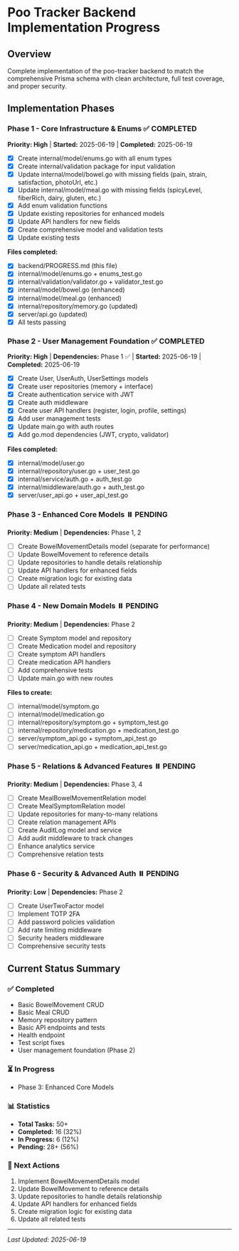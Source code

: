 # Poo Tracker Backend Implementation Progress

## Overview

Complete implementation of the poo-tracker backend to match the comprehensive Prisma schema with clean architecture, full test coverage, and proper security.

## Implementation Phases

### Phase 1 - Core Infrastructure & Enums ✅ COMPLETED

**Priority: High** | **Started:** 2025-06-19 | **Completed:** 2025-06-19

- [x] Create internal/model/enums.go with all enum types
- [x] Create internal/validation package for input validation
- [x] Update internal/model/bowel.go with missing fields (pain, strain, satisfaction, photoUrl, etc.)
- [x] Update internal/model/meal.go with missing fields (spicyLevel, fiberRich, dairy, gluten, etc.)
- [x] Add enum validation functions
- [x] Update existing repositories for enhanced models
- [x] Update API handlers for new fields
- [x] Create comprehensive model and validation tests
- [x] Update existing tests

**Files completed:**

- [x] backend/PROGRESS.md (this file)
- [x] internal/model/enums.go + enums_test.go
- [x] internal/validation/validator.go + validator_test.go
- [x] internal/model/bowel.go (enhanced)
- [x] internal/model/meal.go (enhanced)
- [x] internal/repository/memory.go (updated)
- [x] server/api.go (updated)
- [x] All tests passing

### Phase 2 - User Management Foundation ✅ COMPLETED

**Priority: High** | **Dependencies:** Phase 1 ✅ | **Started:** 2025-06-19 | **Completed:** 2025-06-19

- [x] Create User, UserAuth, UserSettings models
- [x] Create user repositories (memory + interface)
- [x] Create authentication service with JWT
- [x] Create auth middleware
- [x] Create user API handlers (register, login, profile, settings)
- [x] Add user management tests
- [x] Update main.go with auth routes
- [x] Add go.mod dependencies (JWT, crypto, validator)

**Files completed:**

- [x] internal/model/user.go
- [x] internal/repository/user.go + user_test.go
- [x] internal/service/auth.go + auth_test.go
- [x] internal/middleware/auth.go + auth_test.go
- [x] server/user_api.go + user_api_test.go

### Phase 3 - Enhanced Core Models ⏸️ PENDING

**Priority: Medium** | **Dependencies:** Phase 1, 2

- [ ] Create BowelMovementDetails model (separate for performance)
- [ ] Update BowelMovement to reference details
- [ ] Update repositories to handle details relationship
- [ ] Update API handlers for enhanced fields
- [ ] Create migration logic for existing data
- [ ] Update all related tests

### Phase 4 - New Domain Models ⏸️ PENDING

**Priority: Medium** | **Dependencies:** Phase 2

- [ ] Create Symptom model and repository
- [ ] Create Medication model and repository
- [ ] Create symptom API handlers
- [ ] Create medication API handlers
- [ ] Add comprehensive tests
- [ ] Update main.go with new routes

**Files to create:**

- [ ] internal/model/symptom.go
- [ ] internal/model/medication.go
- [ ] internal/repository/symptom.go + symptom_test.go
- [ ] internal/repository/medication.go + medication_test.go
- [ ] server/symptom_api.go + symptom_api_test.go
- [ ] server/medication_api.go + medication_api_test.go

### Phase 5 - Relations & Advanced Features ⏸️ PENDING

**Priority: Medium** | **Dependencies:** Phase 3, 4

- [ ] Create MealBowelMovementRelation model
- [ ] Create MealSymptomRelation model
- [ ] Update repositories for many-to-many relations
- [ ] Create relation management APIs
- [ ] Create AuditLog model and service
- [ ] Add audit middleware to track changes
- [ ] Enhance analytics service
- [ ] Comprehensive relation tests

### Phase 6 - Security & Advanced Auth ⏸️ PENDING

**Priority: Low** | **Dependencies:** Phase 2

- [ ] Create UserTwoFactor model
- [ ] Implement TOTP 2FA
- [ ] Add password policies validation
- [ ] Add rate limiting middleware
- [ ] Security headers middleware
- [ ] Comprehensive security tests

## Current Status Summary

### ✅ Completed

- Basic BowelMovement CRUD
- Basic Meal CRUD
- Memory repository pattern
- Basic API endpoints and tests
- Health endpoint
- Test script fixes
- User management foundation (Phase 2)

### ⏳ In Progress

- Phase 3: Enhanced Core Models

### 📊 Statistics

- **Total Tasks:** 50+
- **Completed:** 16 (32%)
- **In Progress:** 6 (12%)
- **Pending:** 28+ (56%)

### 🎯 Next Actions

1. Implement BowelMovementDetails model
2. Update BowelMovement to reference details
3. Update repositories to handle details relationship
4. Update API handlers for enhanced fields
5. Create migration logic for existing data
6. Update all related tests

---

_Last Updated: 2025-06-19_
